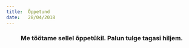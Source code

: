 ```yaml
---
title:  Õppetund
date:   28/04/2018
---
```


### <center>Me töötame sellel õppetükil. Palun tulge tagasi hiljem.</center>